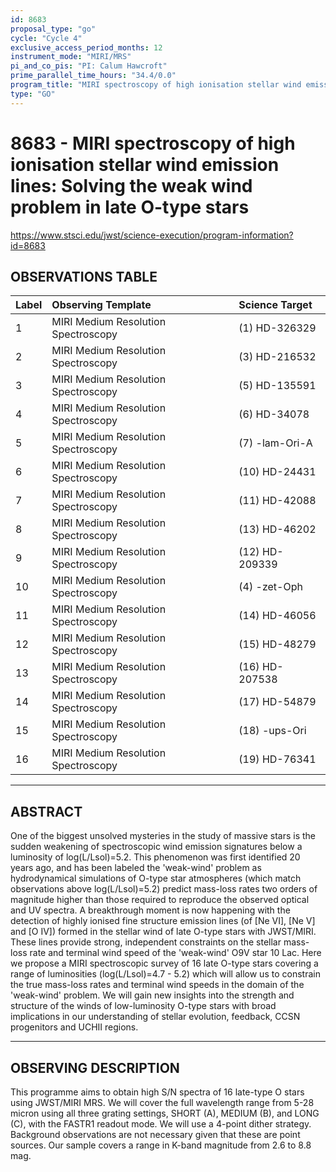 ```yaml
---
id: 8683
proposal_type: "go"
cycle: "Cycle 4"
exclusive_access_period_months: 12
instrument_mode: "MIRI/MRS"
pi_and_co_pis: "PI: Calum Hawcroft"
prime_parallel_time_hours: "34.4/0.0"
program_title: "MIRI spectroscopy of high ionisation stellar wind emission lines: Solving the weak wind problem in late O-type stars"
type: "GO"
---
```

# 8683 - MIRI spectroscopy of high ionisation stellar wind emission lines: Solving the weak wind problem in late O-type stars
https://www.stsci.edu/jwst/science-execution/program-information?id=8683
## OBSERVATIONS TABLE
| Label | Observing Template             | Science Target   |
| :---- | :----------------------------- | :--------------- |
| 1     | MIRI Medium Resolution Spectroscopy | (1) HD-326329    |
| 2     | MIRI Medium Resolution Spectroscopy | (3) HD-216532    |
| 3     | MIRI Medium Resolution Spectroscopy | (5) HD-135591    |
| 4     | MIRI Medium Resolution Spectroscopy | (6) HD-34078     |
| 5     | MIRI Medium Resolution Spectroscopy | (7) -lam-Ori-A   |
| 6     | MIRI Medium Resolution Spectroscopy | (10) HD-24431    |
| 7     | MIRI Medium Resolution Spectroscopy | (11) HD-42088    |
| 8     | MIRI Medium Resolution Spectroscopy | (13) HD-46202    |
| 9     | MIRI Medium Resolution Spectroscopy | (12) HD-209339   |
| 10    | MIRI Medium Resolution Spectroscopy | (4) -zet-Oph     |
| 11    | MIRI Medium Resolution Spectroscopy | (14) HD-46056    |
| 12    | MIRI Medium Resolution Spectroscopy | (15) HD-48279    |
| 13    | MIRI Medium Resolution Spectroscopy | (16) HD-207538   |
| 14    | MIRI Medium Resolution Spectroscopy | (17) HD-54879    |
| 15    | MIRI Medium Resolution Spectroscopy | (18) -ups-Ori    |
| 16    | MIRI Medium Resolution Spectroscopy | (19) HD-76341    |

---

## ABSTRACT

One of the biggest unsolved mysteries in the study of massive stars is the sudden weakening of spectroscopic wind emission signatures below a luminosity of log(L/Lsol)=5.2. This phenomenon was first identified 20 years ago, and has been labeled the 'weak-wind' problem as hydrodynamical simulations of O-type star atmospheres (which match observations above log(L/Lsol)=5.2) predict mass-loss rates two orders of magnitude higher than those required to reproduce the observed optical and UV spectra. A breakthrough moment is now happening with the detection of highly ionised fine structure emission lines (of [Ne VI], [Ne V] and [O IV]) formed in the stellar wind of late O-type stars with JWST/MIRI. These lines provide strong, independent constraints on the stellar mass-loss rate and terminal wind speed of the 'weak-wind' O9V star 10 Lac. Here we propose a MIRI spectroscopic survey of 16 late O-type stars covering a range of luminosities (log(L/Lsol)=4.7 - 5.2) which will allow us to constrain the true mass-loss rates and terminal wind speeds in the domain of the 'weak-wind' problem. We will gain new insights into the strength and structure of the winds of low-luminosity O-type stars with broad implications in our understanding of stellar evolution, feedback, CCSN progenitors and UCHII regions.

---

## OBSERVING DESCRIPTION

This programme aims to obtain high S/N spectra of 16 late-type O stars using JWST/MIRI MRS. We will cover the full wavelength range from 5-28 micron using all three grating settings, SHORT (A), MEDIUM (B), and LONG (C), with the FASTR1 readout mode. We will use a 4-point dither strategy. Background observations are not necessary given that these are point sources. Our sample covers a range in K-band magnitude from 2.6 to 8.8 mag.